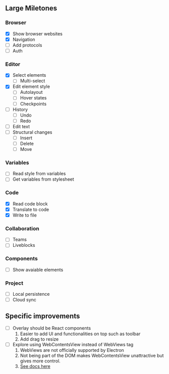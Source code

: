 

## Large Miletones

### Browser
  * [X] Show browser websites
  * [X] Navigation
  * [ ] Add protocols  
  * [ ] Auth

### Editor
  * [X] Select elements
    * [ ] Multi-select
  * [X] Edit element style
    * [ ] Autolayout
    * [ ] Hover states
    * [ ] Checkpoints
  * [ ] History
    * [ ] Undo 
    * [ ] Redo
  * [ ] Edit text
  * [ ] Structural changes
    * [ ] Insert
    * [ ] Delete
    * [ ] Move

### Variables
  * [ ] Read style from variables
  * [ ] Get variables from stylesheet

### Code
  * [X] Read code block
  * [X] Translate to code
  * [X] Write to file

### Collaboration
  * [ ] Teams
  * [ ] Liveblocks

### Components
  * [ ] Show avaiable elements

### Project
  * [ ] Local persistence
  * [ ] Cloud sync

## Specific improvements
* [ ] Overlay should be React components
   1. Easier to add UI and functionalities on top such as toolbar
   2. Add drag to resize
* [ ] Explore using WebContentsView instead of WebViews tag
    1. WebViews are not officially supported by Electron
    2. Not being part of the DOM makes WebContentsView unattractive but gives more control. 
    3. [See docs here](https://www.electronjs.org/docs/latest/tutorial/web-embeds)